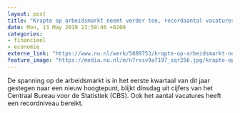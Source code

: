 ```yaml
---
layout: post
title: "Krapte op arbeidsmarkt neemt verder toe, recordaantal vacatures"
date: Mon, 13 May 2019 23:59:46 +0200
categories: 
- financieel 
- economie 
externe_link: "https://www.nu.nl/werk/5889753/krapte-op-arbeidsmarkt-neemt-verder-toe-recordaantal-vacatures.html"
feature_image: "https://media.nu.nl/m/n7rxsv9a7197_sqr256.jpg/krapte-op-arbeidsmarkt-neemt-verder-toe-recordaantal-vacatures.jpg"
---
```


De spanning op de arbeidsmarkt is in het eerste kwartaal van dit jaar gestegen naar een nieuw hoogtepunt, blijkt dinsdag uit cijfers van het Centraal Bureau voor de Statistiek (CBS). Ook het aantal vacatures heeft een recordniveau bereikt.
